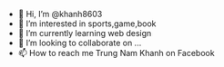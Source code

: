 - 👋 Hi, I’m @khanh8603
- 👀 I’m interested in sports,game,book
- 🌱 I’m currently learning web design
- 💞️ I’m looking to collaborate on ...
- 📫 How to reach me Trung Nam Khanh on Facebook

<!---
khanh8603/khanh8603 is a ✨ special ✨ repository because its `README.md` (this file) appears on your GitHub profile.
You can click the Preview link to take a look at your changes.
--->
